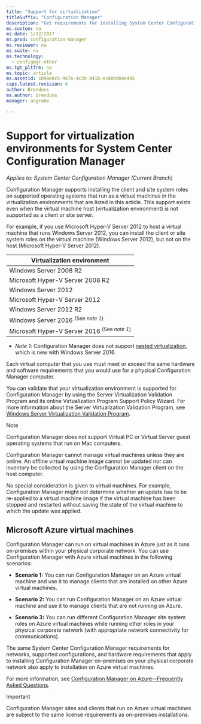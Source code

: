 ```yaml
---
title: "Support for virtualization"
titleSuffix: "Configuration Manager"
description: "Get requirements for installing System Center Configuration Manager client and site system roles in a virtualization environment."
ms.custom: na
ms.date: 1/12/2017
ms.prod: configuration-manager
ms.reviewer: na
ms.suite: na
ms.technology:
  - configmgr-other
ms.tgt_pltfrm: na
ms.topic: article
ms.assetid: 1098e8c5-9676-4c2b-841b-ec88bd04e495
caps.latest.revision: 6
author: Brendunsms.author: brendunsmanager: angrobe

---
```

# Support for virtualization environments for System Center Configuration Manager*Applies to: System Center Configuration Manager (Current Branch)*
Configuration Manager supports installing the client and site system roles on supported operating systems that run as a virtual machines in the virtualization environments that are listed in this article. This support exists even when the virtual machine host (virtualization environment) is not supported as a client or site server.  

 For example, if you use Microsoft Hyper-V Server 2012 to host a virtual machine that runs Windows Server 2012, you can install the client or site system roles on the virtual machine (Windows Server 2012), but not on the host (Microsoft Hyper-V Server 2012).  

|Virtualization environment|  
|--------------------------------|  
|Windows Server 2008 R2|  
|Microsoft Hyper-V Server 2008 R2|  
|Windows Server 2012|  
|Microsoft Hyper-V Server 2012|  
|Windows Server 2012 R2|
|Windows Server 2016 <sup>(See *note 1*)</sup>|
|Microsoft Hyper-V Server 2016 <sup>(See *note 1*)|
-  *Note 1*: Configuration Manager does not support [nested virtualization](https://technet.microsoft.com/windows-server-docs/compute/hyper-v/what-s-new-in-hyper-v-on-windows#a-namebkmknestedanested-virtualization-new), which is new with Windows Server 2016.


 Each virtual computer that you use must meet or exceed the same hardware and software requirements that you would use for a physical Configuration Manager computer.  

 You can validate that your virtualization environment is supported for Configuration Manager by using the Server Virtualization Validation Program and its online Virtualization Program Support Policy Wizard. For more information about the Server Virtualization Validation Program, see [Windows Server Virtualization Validation Program](https://www.windowsservercatalog.com/svvp.aspx).  

> [!NOTE]  
>  Configuration Manager does not support Virtual PC or Virtual Server guest operating systems that run on Mac computers.  

Configuration Manager cannot manage virtual machines unless they are online. An offline virtual machine image cannot be updated nor can inventory be collected by using the Configuration Manager client on the host computer.  

No special consideration is given to virtual machines. For example, Configuration Manager might not determine whether an update has to be re-applied to a virtual machine image if the virtual machine has been stopped and restarted without saving the state of the virtual machine to which the update was applied.  

##  <a name="bkmk_Azure"></a> Microsoft Azure virtual machines  
 Configuration Manager can run on virtual machines in Azure just as it runs on-premises within your physical corporate network. You can use Configuration Manager with Azure virtual machines in the following scenarios:  

-   **Scenario 1:** You can run Configuration Manager on an Azure virtual machine and use it to manage clients that are installed on other Azure virtual machines.  

-   **Scenario 2:** You can run Configuration Manager on an Azure virtual machine and use it to manage clients that are not running on Azure.  

-   **Scenario 3:** You can run different Configuration Manager site system roles on Azure virtual machines while running other roles in your physical corporate network (with appropriate network connectivity for communications).  

The same System Center Configuration Manager requirements for networks, supported configurations, and hardware requirements that apply to installing Configuration Manager on-premises on your physical corporate network also apply to installation on Azure virtual machines.  

For more information, see [Configuration Manager on Azure--Frequently Asked Questions](/sccm/core/understand/configuration-manager-on-azure).

> [!IMPORTANT]  
>  Configuration Manager sites and clients that run on Azure virtual machines are subject to the same license requirements as on-premises installations.  
